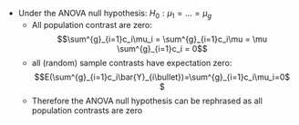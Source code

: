 - Under the ANOVA null hypothesis: $H_0: \mu_1 = ... = \mu_g$
	- All population contrast are zero: $$\sum^{g}_{i=1}c_i\mu_i = \sum^{g}_{i=1}c_i\mu = \mu \sum^{g}_{i=1}c_i = 0$$
	- all (random) sample contrasts have expectation zero: $$E(\sum^{g}_{i=1}c_i\bar{Y}_{i\bullet})=\sum^{g}_{i=1}c_i\mu_i=0$$
	- Therefore the ANOVA null hypothesis can be rephrased as all population contrasts are zero